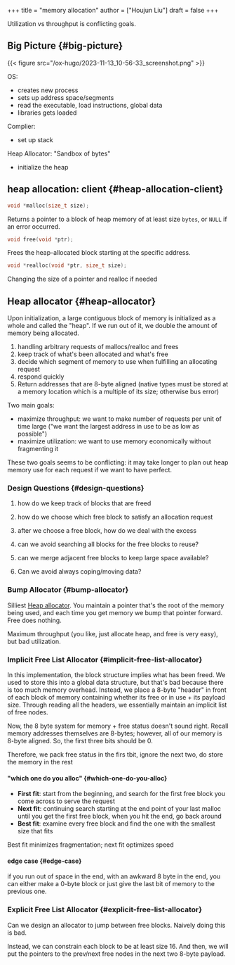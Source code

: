 +++
title = "memory allocation"
author = ["Houjun Liu"]
draft = false
+++

Utilization vs throughput is conflicting goals.


## Big Picture {#big-picture}

{{< figure src="/ox-hugo/2023-11-13_10-56-33_screenshot.png" >}}

OS:

-   creates new process
-   sets up address space/segments
-   read the executable, load instructions, global data
-   libraries gets loaded

Complier:

-   set up stack

Heap Allocator: "Sandbox of bytes"

-   initialize the heap


## heap allocation: client {#heap-allocation-client}

```c
void *malloc(size_t size);
```

Returns a pointer to a block of heap memory of at least size `bytes`, or `NULL` if an error occurred.

```C
void free(void *ptr);
```

Frees the heap-allocated block starting at the specific address.

```C
void *realloc(void *ptr, size_t size);
```

Changing the size of a pointer and realloc if needed


## Heap allocator {#heap-allocator}

Upon initialization, a large contiguous block of memory is initialized as a whole and called the "heap". If we run out of it, we double the amount of memory being allocated.

1.  handling arbitrary requests of mallocs/realloc and frees
2.  keep track of what's been allocated and what's free
3.  decide which segment of memory to use when fulfilling an allocating request
4.  respond quickly
5.  Return addresses that are 8-byte aligned (native types must be stored at a memory location which is a multiple of its size; otherwise bus error)

Two main goals:

-   maximize throughput: we want to make number of requests per unit of time large ("we want the largest address in use to be as low as possible")
-   maximize utilization: we want to use memory economically without fragmenting it

These two goals seems to be conflicting: it may take longer to plan out heap memory use for each request if we want to have perfect.


### Design Questions {#design-questions}

1.  how do we keep track of blocks that are freed
2.  how do we choose which free block to satisfy an allocation request
3.  after we choose a free block, how do we deal with the excess

4.  can we avoid searching all blocks for the free blocks to reuse?
5.  can we merge adjacent free blocks to keep large space available?
6.  Can we avoid always coping/moving data?


### Bump Allocator {#bump-allocator}

Silliest [Heap allocator](#heap-allocator). You maintain a pointer that's the root of the memory being used, and each time you get memory we bump that pointer forward. Free does nothing.

Maximum throughput (you like, just allocate heap, and free is very easy), but bad utilization.


### Implicit Free List Allocator {#implicit-free-list-allocator}

In this implementation, the block structure implies what has been freed. We used to store this into a global data structure, but that's bad because there is too much memory overhead. Instead, we place a 8-byte "header" in front of each block of memory containing whether its free or in use + its payload size. Through reading all the headers, we essentially maintain an implicit list of free nodes.

Now, the 8 byte system for memory + free status doesn't sound right. Recall memory addresses themselves are 8-bytes; however, all of our memory is 8-byte aligned. So, the first three bits should be 0.

Therefore, we pack free status in the firs tbit, ignore the next two, do store the memory in the rest


#### "which one do you alloc" {#which-one-do-you-alloc}

-   **First fit**: start from the beginning, and search for the first free block you come across to serve the request
-   **Next fit**: continuing search starting at the end point of your last malloc until you get the first free block, when you hit the end, go back around
-   **Best fit**: examine every free block and find the one with the smallest size that fits

Best fit minimizes fragmentation; next fit optimizes speed


#### edge case {#edge-case}

if you run out of space in the end, with an awkward 8 byte in the end, you can either make a 0-byte block or just give the last bit of memory to the previous one.


### Explicit Free List Allocator {#explicit-free-list-allocator}

Can we design an allocator to jump between free blocks. Naively doing this is bad.

Instead, we can constrain each block to be at least size 16. And then, we will put the pointers to the prev/next free nodes in the next two 8-byte payload.
